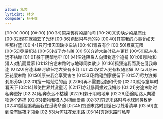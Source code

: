 ```yaml
---
album: 私奔
lyricist: 林夕
composer: 杨千嬅
---
```


[00:00.000]
[00:00]
[00:24]原来我有的是时间
[00:28]其实缺少的是糜烂
[00:32]现在就摘去了光环
[00:36]穿起闪与亮的衫
[00:40]其实我的心事曾如天空那样蓝
[00:44]只可惜天国缺少车站
[00:48]青春有价
[00:50]寂寞无限
[00:52]尽量犯错
[00:53]错了亦有赚
[00:56]穷途末路时私奔更好
[00:59]私奔永远不枯燥
[01:01]躲于阴暗地牢
[01:04]沿途陌路人向猎物逐个追捕
[01:08]猎物和猎人对抗而爱慕
[01:12]穷途末路时与地球同类散步
[01:16]狐狸追我而我在觅我命途
[01:20]穷途末路时放任地大笑有多好
[01:25]没爱人更有权随意做
[01:28]原来狂花爱末路
[01:50]原来我会享受害怕
[01:53]沿路碰到家便留下
[01:57]尽力浪掷刹那芳华
[02:01]搜一幅灿烂的画
[02:06]再不需要回报和代价
[02:10]就似童年时看天下
[02:14]即使世界并没童话
[02:17]亦让暴雨撇过我婚纱
[02:21]穷途末路时私奔更好
[02:24]私奔永远不枯燥
[02:26]躲于阴暗地牢
[02:29]沿途陌路人向猎物逐个追捕
[02:33]猎物和猎人对抗而爱慕
[02:37]穷途末路时与地球同类散步
[02:41]狐狸追我而我在觅我命途
[02:45]穷途末路时到落日尽处看清早
[02:50]直到没有昼夜才领会
[02:53]为何狂花爱末路
[03:14]穷途末路时私奔

